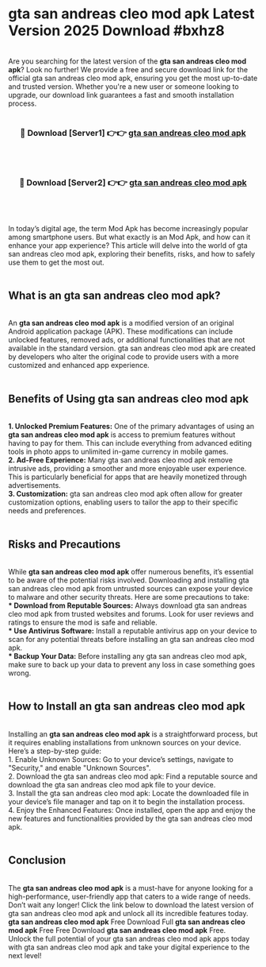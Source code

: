 # gta san andreas cleo mod apk Latest Version 2025 Download #bxhz8<br>
<br>
Are you searching for the latest version of the <strong>gta san andreas cleo mod apk</strong>? Look no further! We provide a free and secure download link for the official gta san andreas cleo mod apk, ensuring you get the most up-to-date and trusted version. Whether you're a new user or someone looking to upgrade, our download link guarantees a fast and smooth installation process.
<br>
<br>
<div align="center">
<h3>🔴 Download [Server1] 👉👉 <a href="https://modyolo.store/gta_san_andreas_cleo_mod_apk">gta san andreas cleo mod apk</a></h3><br>
<br>
<h3>🔴 Download [Server2] 👉👉 <a href="https://modyolo.store/=gta_san_andreas_cleo_mod_apk">gta san andreas cleo mod apk</a></h3><br>
</div>
<br>
<br>
In today’s digital age, the term Mod Apk has become increasingly popular among smartphone users. But what exactly is an Mod Apk, and how can it enhance your app experience? This article will delve into the world of gta san andreas cleo mod apk, exploring their benefits, risks, and how to safely use them to get the most out.
<br>
<br>
<h2>What is an gta san andreas cleo mod apk?</h2>
<br>
An <strong>gta san andreas cleo mod apk</strong> is a modified version of an original Android application package (APK). These modifications can include unlocked features, removed ads, or additional functionalities that are not available in the standard version. gta san andreas cleo mod apk are created by developers who alter the original code to provide users with a more customized and enhanced app experience.
<br>
<br>
<h2>Benefits of Using gta san andreas cleo mod apk</h2>
<br>
<strong> 1. Unlocked Premium Features:</strong> One of the primary advantages of using an <strong>gta san andreas cleo mod apk</strong> is access to premium features without having to pay for them. This can include everything from advanced editing tools in photo apps to unlimited in-game currency in mobile games.
<br>
<strong> 2. Ad-Free Experience:</strong> Many gta san andreas cleo mod apk remove intrusive ads, providing a smoother and more enjoyable user experience. This is particularly beneficial for apps that are heavily monetized through advertisements.
<br>
<strong> 3. Customization:</strong> gta san andreas cleo mod apk often allow for greater customization options, enabling users to tailor the app to their specific needs and preferences.
<br>
<br>
<h2>Risks and Precautions</h2>
<br>
While <strong>gta san andreas cleo mod apk</strong> offer numerous benefits, it’s essential to be aware of the potential risks involved. Downloading and installing gta san andreas cleo mod apk from untrusted sources can expose your device to malware and other security threats. Here are some precautions to take:
<br>
<strong> * Download from Reputable Sources:</strong> Always download gta san andreas cleo mod apk from trusted websites and forums. Look for user reviews and ratings to ensure the mod is safe and reliable.
<br>
<strong> * Use Antivirus Software:</strong> Install a reputable antivirus app on your device to scan for any potential threats before installing an gta san andreas cleo mod apk.
<br>
<strong> * Backup Your Data:</strong> Before installing any gta san andreas cleo mod apk, make sure to back up your data to prevent any loss in case something goes wrong.
<br>
<br>
<h2>How to Install an gta san andreas cleo mod apk</h2>
<br>
Installing an <strong>gta san andreas cleo mod apk</strong> is a straightforward process, but it requires enabling installations from unknown sources on your device. Here’s a step-by-step guide:
<br>
 1. Enable Unknown Sources: Go to your device’s settings, navigate to "Security," and enable "Unknown Sources".
<br>
 2. Download the gta san andreas cleo mod apk: Find a reputable source and download the gta san andreas cleo mod apk file to your device.
<br>
 3. Install the gta san andreas cleo mod apk: Locate the downloaded file in your device’s file manager and tap on it to begin the installation process.
<br>
 4. Enjoy the Enhanced Features: Once installed, open the app and enjoy the new features and functionalities provided by the gta san andreas cleo mod apk.
<br>
<br>
<h2><strong>Conclusion</strong></h2>
<br>
The <strong>gta san andreas cleo mod apk</strong> is a must-have for anyone looking for a high-performance, user-friendly app that caters to a wide range of needs. Don’t wait any longer! Click the link below to download the latest version of gta san andreas cleo mod apk and unlock all its incredible features today.
<br>
<strong>gta san andreas cleo mod apk</strong> Free Download Full <strong>gta san andreas cleo mod apk</strong> Free Free Download <strong>gta san andreas cleo mod apk</strong> Free.
<br>
Unlock the full potential of your gta san andreas cleo mod apk apps today with gta san andreas cleo mod apk and take your digital experience to the next level!

